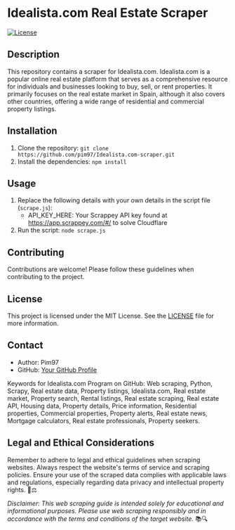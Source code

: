 # Idealista.com Real Estate Scraper

[![License](https://img.shields.io/badge/license-MIT-blue.svg)](LICENSE)

## Description

This repository contains a scraper for Idealista.com. Idealista.com is a popular online real estate platform that serves as a comprehensive resource for individuals and businesses looking to buy, sell, or rent properties. It primarily focuses on the real estate market in Spain, although it also covers other countries, offering a wide range of residential and commercial property listings.



## Installation

1. Clone the repository: `git clone https://github.com/pim97/Idealista.com-scraper.git`
2. Install the dependencies: `npm install`

## Usage

1. Replace the following details with your own details in the script file (`scrape.js`):
   - API_KEY_HERE: Your Scrappey API key found at https://app.scrappey.com/#/ to solve Cloudflare
2. Run the script: `node scrape.js`

## Contributing

Contributions are welcome! Please follow these guidelines when contributing to the project.

## License

This project is licensed under the MIT License. See the [LICENSE](LICENSE) file for more information.

## Contact

- Author: Pim97
- GitHub: [Your GitHub Profile](https://github.com/pim97/)

Keywords for Idealista.com Program on GitHub:
Web scraping, Python, Scrapy, Real estate data, Property listings, Idealista.com, Real estate market, Property search, Rental listings, Real estate scraping, Real estate API, Housing data, Property details, Price information, Residential properties, Commercial properties, Property alerts, Real estate news, Mortgage calculators, Real estate professionals, Property seekers.

## Legal and Ethical Considerations

Remember to adhere to legal and ethical guidelines when scraping websites. Always respect the website's terms of service and scraping policies. Ensure your use of the scraped data complies with applicable laws and regulations, especially regarding data privacy and intellectual property rights. 🚫⚖️

*Disclaimer: This web scraping guide is intended solely for educational and informational purposes. Please use web scraping responsibly and in accordance with the terms and conditions of the target website.* 📚🔍
